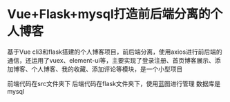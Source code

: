 # Vue+Flask+mysql打造前后端分离的个人博客
基于Vue cli3和flask搭建的个人博客项目，前后端分离，使用axios进行前后端的通信，还运用了vuex、element-ui等，主要实现了登录注册、首页博客展示、添加博客、个人博客、我的收藏、添加评论等模块，是一个小型项目

前端代码在src文件夹下
后端代码在flask文件夹下，使用蓝图进行管理
数据库是mysql
